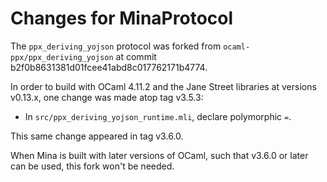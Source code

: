 # Changes for MinaProtocol

The `ppx_deriving_yojson` protocol was forked from `ocaml-ppx/ppx_deriving_yojson` at
commit b2f0b8631381d01fcee41abd8c017762171b4774.

In order to build with OCaml 4.11.2 and the Jane Street libraries at versions v0.13.x,
one change was made atop tag v3.5.3:

  - In `src/ppx_deriving_yojson_runtime.mli`, declare polymorphic `=`.

This same change appeared in tag v3.6.0.

When Mina is built with later versions of OCaml, such that v3.6.0 or later can
be used, this fork won't be needed.
